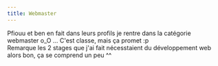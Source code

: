 ```yaml
---
title: Webmaster
---
```


Pfiouu et ben en fait dans leurs profils je rentre dans la catégorie webmaster
o_O ... C'est classe, mais ça promet :p  
Remarque les 2 stages que j'ai fait nécesstaient du développement web alors
bon, ça se comprend un peu ^^


